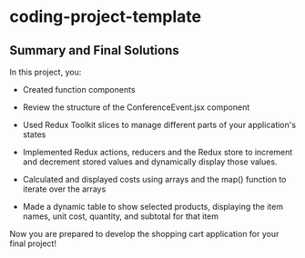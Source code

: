 # coding-project-template


## Summary and Final Solutions
In this project, you:

- Created function components

- Review the structure of the ConferenceEvent.jsx component

- Used Redux Toolkit slices to manage different parts of your application's states

- Implemented Redux actions, reducers and the Redux store to increment and decrement stored values and dynamically display those values.

- Calculated and displayed costs using arrays and the map() function to iterate over the arrays

- Made a dynamic table to show selected products, displaying the item names, unit cost, quantity, and subtotal for that item

Now you are prepared to develop the shopping cart application for your final project!
